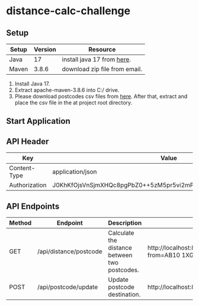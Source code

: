 # distance-calc-challenge
## Setup
| Setup | Version | Resource                                                                                                  |
|-------|---------|-----------------------------------------------------------------------------------------------------------|
| Java  | 17      | install java 17 from [here](https://download.oracle.com/java/17/archive/jdk-17.0.12_windows-x64_bin.msi). |
| Maven | 3.8.6   | download zip file from email.                                                                                            

1. Install Java 17. 
2. Extract apache-maven-3.8.6 into C:/ drive. 
3. Please download postcodes csv files from [here](https://data.freemaptools.com/download/full-uk-postcodes/ukpostcodes.zip). After that, extract and place the csv file in the at project root directory.
## Start Application


## API Header

| Key           | Value | 
|---------------|-------|
| Content-Type  |application/json|
| Authorization |J0KhKfOjsVnSjmXHQc8pgPbZ0++5zM5pr5vi2mPw7Gga8w0m40EfunwsFICtOI39|

## API Endpoints

| Method | Endpoint               | Description                                   | Example                                                               | Body |
|--------|------------------------|-----------------------------------------------|-----------------------------------------------------------------------|---------|
| GET    | /api/distance/postcode | Calculate the distance between two postcodes. | http://localhost:8080/api/distance/postcode?from=AB10 1XG&to=AB10 6RN ||
| POST   | /api/postcode/update   | Update postcode destination.| http://localhost:8080/api/postcode/update|{"postcode":"IM4 2GZ","latitude":54.552294,"longitude":-5.969607}|